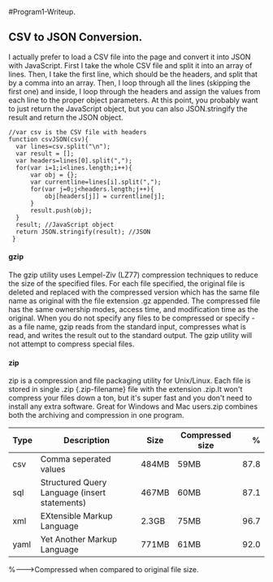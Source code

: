 #Program1-Writeup.
## CSV to JSON Conversion.

I actually prefer to load a CSV file into the page and convert it into JSON with JavaScript.
First I take the whole CSV file and split it into an array of lines. Then, I take the first line,
which should be the headers, and split that by a comma into an array. Then, I loop through all the lines
(skipping the first one) and inside, I loop through the headers and assign the values from each line to 
the proper object parameters. At this point, you probably want to just return the JavaScript object, 
but you can also JSON.stringify the result and return the JSON object.

```
//var csv is the CSV file with headers
function csvJSON(csv){
  var lines=csv.split("\n");
  var result = [];
  var headers=lines[0].split(",");
  for(var i=1;i<lines.length;i++){
	  var obj = {};
	  var currentline=lines[i].split(",");
	  for(var j=0;j<headers.length;j++){
		  obj[headers[j]] = currentline[j];
	  }
	  result.push(obj);
  }
  result; //JavaScript object
  return JSON.stringify(result); //JSON
 } 
```
#### gzip
  The gzip utility uses Lempel-Ziv (LZ77) compression techniques to reduce the size of the specified files. For each file specified, the original file is deleted and replaced with the compressed version which has the same file name as original with the file extension .gz appended. The compressed file has the same ownership modes, access time, and modification time as the original. When you do not specify any files to be compressed or specify - as a file name, gzip reads from the standard input, compresses what is read, and writes the result out to the standard output. The gzip utility will not attempt to compress special files.
  
#### zip
zip is a compression and file packaging utility for Unix/Linux. Each file is stored in single .zip {.zip-filename} file with the extension .zip.It won't compress your files down a ton, but it's super fast and you don't need to install any extra software. Great for Windows and Mac users.zip combines both the archiving and compression in one program.


| Type | Description                                  | Size    |Compressed size|   %   |
|------|----------------------------------------------|---------|---------------|------:|
| csv  |Comma seperated values                        | 484MB   |     59MB      | 87.8  |
| sql  |Structured Query Language (insert statements) | 467MB   |     60MB      | 87.1  |
| xml  |EXtensible Markup Language                    | 2.3GB   |     75MB      | 96.7  |
| yaml |Yet Another Markup Language                   | 771MB   |     61MB      | 92.0  |
   
%--->Compressed when compared to original file size.
  
